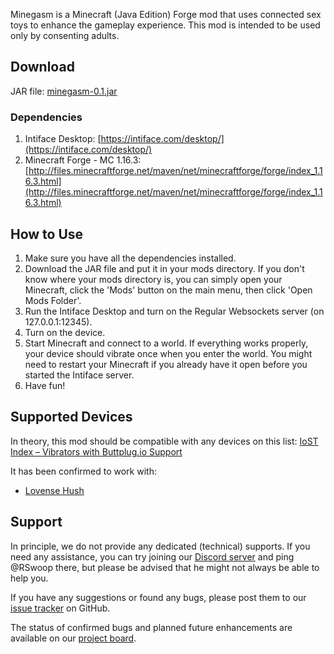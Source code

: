 Minegasm is a Minecraft (Java Edition) Forge mod that uses connected sex toys to enhance the gameplay experience. This mod is intended to be used only by consenting adults.

## Download
JAR file: [minegasm-0.1.jar](https://github.com/RainbowVille/minegasm/releases/download/v0.1.0/minegasm-0.1.jar)

### Dependencies
1. Intiface Desktop: [https://intiface.com/desktop/](https://intiface.com/desktop/)
2. Minecraft Forge - MC 1.16.3: [http://files.minecraftforge.net/maven/net/minecraftforge/forge/index_1.16.3.html](http://files.minecraftforge.net/maven/net/minecraftforge/forge/index_1.16.3.html)

## How to Use
1. Make sure you have all the dependencies installed.
2. Download the JAR file and put it in your mods directory. If you don't know where your mods directory is, you can simply open your Minecraft, click the 'Mods' button on the main menu, then click 'Open Mods Folder'.
3. Run the Intiface Desktop and turn on the Regular Websockets server (on 127.0.0.1:12345).
4. Turn on the device.
5. Start Minecraft and connect to a world. If everything works properly, your device should vibrate once when you enter the world. You might need to restart your Minecraft if you already have it open before you started the Intiface server.
6. Have fun!

## Supported Devices
In theory, this mod should be compatible with any devices on this list: [IoST Index – Vibrators with Buttplug.io Support](https://iostindex.com/?filter0ButtplugSupport=4&filter1Features=OutputsVibrators)

It has been confirmed to work with:
- [Lovense Hush](https://www.lovense.com/r/zrzb5e)

## Support

In principle, we do not provide any dedicated (technical) supports. If you need any assistance, you can try joining our [Discord server](https://discord.gg/Kc7ueWC) and ping @RSwoop there, but please be advised that he might not always be able to help you.

If you have any suggestions or found any bugs, please post them to our [issue tracker](https://github.com/RainbowVille/minegasm/issues) on GitHub.

The status of confirmed bugs and planned future enhancements are available on our [project board](https://github.com/RainbowVille/minegasm/projects/1).

